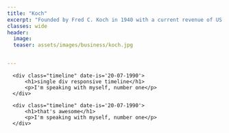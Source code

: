 ```yaml
---
title: "Koch"
excerpt: "Founded by Fred C. Koch in 1940 with a current revenue of ‎US $110 billion (2019)""
classes: wide
header:
  image: 
  teaser: assets/images/business/koch.jpg


---
```


<style type="text/css">
.container { max-width:1024px; width:95%; margin:0 auto; }
.timeline { padding: 3em 2em 2em; position: relative; border-left: 2px solid rgba(red, .8);	}

.timeline::before {
		content: attr(date-is);
		display: inline-block; position: absolute;
		left: 2em;
		top: 1em;
		font-weight: 700; font-weight: bold; font-size: .785rem;
    	}
	
.timeline::after {
		content: '';
		position: absolute; display: block;
		width: 10px;
		height: 10px;
		top: 1em;		
		left: -7px;
		border-radius: 10px;		
		border: 2px solid rgba(black, .5);
		background: yellow; }
</style>


<div class="container">
	
	<div class="timeline" date-is='20-07-1990'>
		<h1>single div responsive timeline</h1>
		<p>I'm speaking with myself, number one</p>
	</div>
	
	<div class="timeline" date-is='20-07-1990'>
		<h1>that's awesome</h1>
		<p>I'm speaking with myself, number one</p>
	</div>

</div>